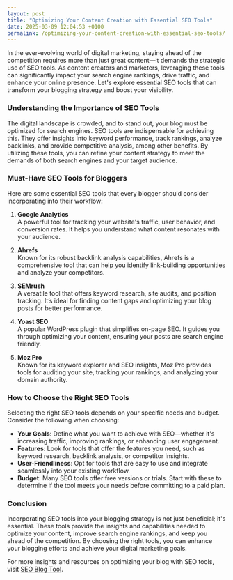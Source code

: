 ```yaml
---
layout: post
title: "Optimizing Your Content Creation with Essential SEO Tools"
date: 2025-03-09 12:04:53 +0100
permalink: /optimizing-your-content-creation-with-essential-seo-tools/
---
```



In the ever-evolving world of digital marketing, staying ahead of the competition requires more than just great content—it demands the strategic use of SEO tools. As content creators and marketers, leveraging these tools can significantly impact your search engine rankings, drive traffic, and enhance your online presence. Let's explore essential SEO tools that can transform your blogging strategy and boost your visibility.

### Understanding the Importance of SEO Tools

The digital landscape is crowded, and to stand out, your blog must be optimized for search engines. SEO tools are indispensable for achieving this. They offer insights into keyword performance, track rankings, analyze backlinks, and provide competitive analysis, among other benefits. By utilizing these tools, you can refine your content strategy to meet the demands of both search engines and your target audience.

### Must-Have SEO Tools for Bloggers

Here are some essential SEO tools that every blogger should consider incorporating into their workflow:

1. **Google Analytics**  
   A powerful tool for tracking your website's traffic, user behavior, and conversion rates. It helps you understand what content resonates with your audience.

2. **Ahrefs**  
   Known for its robust backlink analysis capabilities, Ahrefs is a comprehensive tool that can help you identify link-building opportunities and analyze your competitors.

3. **SEMrush**  
   A versatile tool that offers keyword research, site audits, and position tracking. It’s ideal for finding content gaps and optimizing your blog posts for better performance.

4. **Yoast SEO**  
   A popular WordPress plugin that simplifies on-page SEO. It guides you through optimizing your content, ensuring your posts are search engine friendly.

5. **Moz Pro**  
   Known for its keyword explorer and SEO insights, Moz Pro provides tools for auditing your site, tracking your rankings, and analyzing your domain authority.

### How to Choose the Right SEO Tools

Selecting the right SEO tools depends on your specific needs and budget. Consider the following when choosing:

- **Your Goals**: Define what you want to achieve with SEO—whether it's increasing traffic, improving rankings, or enhancing user engagement.
- **Features**: Look for tools that offer the features you need, such as keyword research, backlink analysis, or competitor insights.
- **User-Friendliness**: Opt for tools that are easy to use and integrate seamlessly into your existing workflow.
- **Budget**: Many SEO tools offer free versions or trials. Start with these to determine if the tool meets your needs before committing to a paid plan.

### Conclusion

Incorporating SEO tools into your blogging strategy is not just beneficial; it's essential. These tools provide the insights and capabilities needed to optimize your content, improve search engine rankings, and keep you ahead of the competition. By choosing the right tools, you can enhance your blogging efforts and achieve your digital marketing goals.

For more insights and resources on optimizing your blog with SEO tools, visit [SEO Blog Tool](https://seoblogtool.com/).